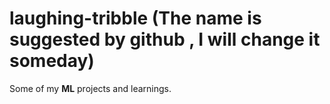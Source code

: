 # laughing-tribble (The name is suggested by github , I will change it someday)
Some  of my **ML** projects and learnings.
